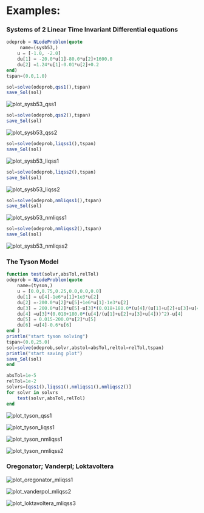 
# Examples:

### Systems of 2 Linear Time Invariant Differential equations
```julia
odeprob = NLodeProblem(quote
     name=(sysb53,)
    u = [-1.0, -2.0]
    du[1] = -20.0*u[1]-80.0*u[2]+1600.0
    du[2] =1.24*u[1]-0.01*u[2]+0.2
end)  
tspan=(0.0,1.0)
```

```julia
sol=solve(odeprob,qss1(),tspan)
save_Sol(sol)
```
![plot_sysb53_qss1](./assets/img/plot_sysb53_qss1.png)
```julia
sol=solve(odeprob,qss2(),tspan)
save_Sol(sol)
```
![plot_sysb53_qss2](./assets/img/plot_sysb53_qss2.png)
```julia
sol=solve(odeprob,liqss1(),tspan)
save_Sol(sol)
```
![plot_sysb53_liqss1](./assets/img/plot_sysb53_liqss1.png)
```julia
sol=solve(odeprob,liqss2(),tspan)
save_Sol(sol)
```
![plot_sysb53_liqss2](./assets/img/plot_sysb53_liqss2.png)
```julia
sol=solve(odeprob,nmliqss1(),tspan)
save_Sol(sol)
```
![plot_sysb53_nmliqss1](./assets/img/plot_sysb53_nmliqss1.png)
```julia
sol=solve(odeprob,nmliqss2(),tspan)
save_Sol(sol)
```
![plot_sysb53_nmliqss2](./assets/img/plot_sysb53_nmliqss2.png)


### The Tyson Model
```julia
function test(solvr,absTol,relTol)
odeprob = NLodeProblem(quote
    name=(tyson,)
    u = [0.0,0.75,0.25,0.0,0.0,0.0]
    du[1] = u[4]-1e6*u[1]+1e3*u[2]
    du[2] =-200.0*u[2]*u[5]+1e6*u[1]-1e3*u[2]
    du[3] = 200.0*u[2]*u[5]-u[3]*(0.018+180.0*(u[4]/(u[1]+u[2]+u[3]+u[4]))^2)
    du[4] =u[3]*(0.018+180.0*(u[4]/(u[1]+u[2]+u[3]+u[4]))^2)-u[4]
    du[5] = 0.015-200.0*u[2]*u[5]
    du[6] =u[4]-0.6*u[6]
end ) 
println("start tyson solving")
tspan=(0.0,25.0)
sol=solve(odeprob,solvr,abstol=absTol,reltol=relTol,tspan)
println("start saving plot")
save_Sol(sol)
end

absTol=1e-5
relTol=1e-2
solvrs=[qss1(),liqss1(),nmliqss1(),nmliqss2()]
for solvr in solvrs
    test(solvr,absTol,relTol)
end
```

![plot_tyson_qss1](./assets/img/plot_tyson_qss1.png)


![plot_tyson_liqss1](./assets/img/plot_tyson_liqss1.png)


![plot_tyson_nmliqss1](./assets/img/plot_tyson_nmliqss1.png)


![plot_tyson_nmliqss2](./assets/img/plot_tyson_nmliqss2.png)


###    Oregonator; Vanderpl; Loktavoltera

![plot_oregonator_mliqss1](./assets/img/plot_oregonator_mliqss1.png)

![plot_vanderpol_mliqss2](./assets/img/plot_vanderpol_mliqss2.png)

![plot_loktavoltera_mliqss3](./assets/img/plot_loktavoltera_mliqss3.png)





